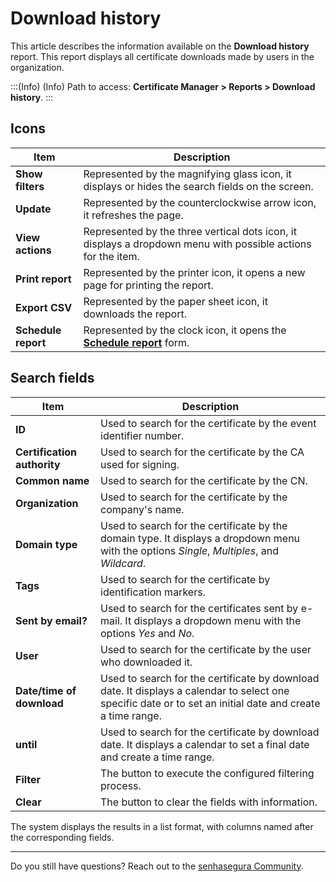 # Download history

This article describes the information available on the **Download history** report. This report displays all certificate downloads made by users in the organization.

<!-- Fix callout -->
:::(Info) (Info)
Path to access: **Certificate Manager > Reports > Download history**.
:::

## Icons

| Item | Description |
| --- | --- |
|**Show filters**|Represented by the magnifying glass icon, it displays or hides the search fields on the screen.|
|**Update**|Represented by the counterclockwise arrow icon, it refreshes the page.|
|**View actions**|Represented by the three vertical dots icon, it displays a dropdown menu with possible actions for the item.|
|**Print report**|Represented by the printer icon, it opens a new page for printing the report.|
|**Export CSV**|Represented by the paper sheet icon, it downloads the report.|
|**Schedule report**|Represented by the clock icon, it opens the [**Schedule report**](/v3-33/docs/general-information-how-to-issue-download-and-schedule-device-reports) form.|

## Search fields

| Item | Description |
| --- | --- |
|**ID**|Used to search for the certificate by the event identifier number.|
|**Certification authority**|Used to search for the certificate by the CA used for signing.|
|**Common name**|Used to search for the certificate by the CN.|
|**Organization**|Used to search for the certificate by the company's name.|
|**Domain type**|Used to search for the certificate by the domain type. It displays a dropdown menu with the options *Single*, *Multiples*, and *Wildcard*. |
|**Tags**|Used to search for the certificate by identification markers.|
|**Sent by email?**|Used to search for the certificates sent by e-mail. It displays a dropdown menu with the options *Yes* and *No*.|
|**User**|Used to search for the certificate by the user who downloaded it.|
|**Date/time of download**|Used to search for the certificate by download date. It displays a calendar to select one specific date or to set an initial date and create a time range.|
|**until**|Used to search for the certificate by download date. It displays a calendar to set a final date and create a time range.|
|**Filter**|The button to execute the configured filtering process.|
|**Clear**|The button to clear the fields with information.|

The system displays the results in a list format, with columns named after the corresponding fields.

---

Do you still have questions? Reach out to the [senhasegura Community](https://community.senhasegura.io/).
